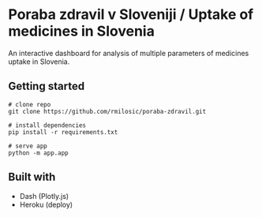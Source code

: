 # Poraba zdravil v Sloveniji / Uptake of medicines in Slovenia 

An interactive dashboard for analysis of multiple parameters of medicines uptake in Slovenia.

## Getting started
~~~terminal
# clone repo
git clone https://github.com/rmilosic/poraba-zdravil.git 

# install dependencies
pip install -r requirements.txt

# serve app
python -m app.app 
~~~

## Built with
- Dash (Plotly.js)
- Heroku (deploy)
